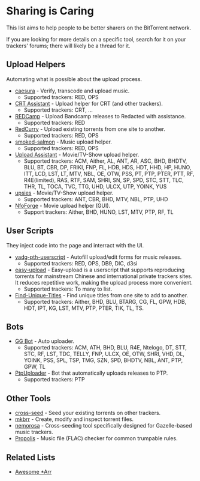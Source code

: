 # Sharing is Caring

This list aims to help people to be better sharers on the BitTorrent network.

If you are looking for more details on a specific tool, search for it on your trackers' forums; there will likely be a thread for it.

## Upload Helpers

Automating what is possible about the upload process.

- [caesura](https://github.com/RogueOneEcho/caesura) - Verify, transcode and upload music.
  - Supported trackers: RED, OPS
- [CRT Assistant](https://codeberg.org/liliumstar/crtassistant) - Upload helper for CRT (and other trackers).
  - Supported trackers: CRT, ...
- [REDCamp](https://github.com/TrackerTools/REDCamp) - Upload Bandcamp releases to Redacted with assistance.
  - Supported trackers: RED
- [RedCurry](https://gitlab.com/_mclovin/redcurry) - Upload existing torrents from one site to another.
  - Supported trackers: RED, OPS
- [smoked-salmon](https://github.com/smokin-salmon/smoked-salmon) - Music upload helper.
  - Supported trackers: RED, OPS
- [Upload Assistant](https://github.com/Audionut/Upload-Assistant) - Movie/TV-Show upload helper.
  - Supported trackers: ACM, Aither, AL, ANT, AR, ASC, BHD, BHDTV, BLU, BT, CBR, DP, FRIKI, FNP, FL, HDB, HDS, HDT, HHD, HP, HUNO, ITT, LCD, LST, LT, MTV, NBL, OE, OTW, PSS, PT, PTP, PTER, PTT, RF, R4E(limited), RAS, RTF, SAM, SHRI, SN, SP, SPD, STC, STT, TLC, THR, TL, TOCA, TVC, TTG, UHD, ULCX, UTP, YOINK, YUS
- [upsies](https://codeberg.org/plotski/upsies) - Movie/TV-Show upload helper.
  - Supported trackers: ANT, CBR, BHD, MTV, NBL, PTP, UHD
- [NfoForge](https://github.com/jesterr0/NfoForge) - Movie upload helper (GUI).
  - Support trackers: Aither, BHD, HUNO, LST, MTV, PTP, RF, TL

## User Scripts

They inject code into the page and interract with the UI.

- [yadg-pth-userscript](https://github.com/SavageCore/yadg-pth-userscript) - Autofill upload/edit forms for music releases.
  - Supported trackers: RED, OPS, DB9, DIC, d3si
- [easy-upload](https://github.com/techmovie/easy-upload/blob/master/README-en.md) - Easy-upload is a userscript that supports reproducing torrents for mainstream Chinese and international private trackers sites. It reduces repetitive work, making the upload process more convenient.
  - Supported trackers: To many to list.
- [Find-Unique-Titles](https://github.com/Moreasan/trackers-userscripts/blob/master/Find%20Unique%20Titles/dist/find.unique.titles.user.js) - Find unique titles from one site to add to another.
  - Supported trackers: Aither, BHD, BLU, BTARG, CG, FL, GPW, HDB, HDT, IPT, KG, LST, MTV, PTP, PTER, TIK, TL, TS. 

## Bots

- [GG Bot](https://gitlab.com/NoobMaster669/gg-bot-upload-assistant) - Auto uploader.
  - Supported trackers: ACM, ATH, BHD, BLU, R4E, Ntelogo, DT, STT, STC, RF, LST, TDC, TELLY, FNP, ULCX, OE, OTW, SHRI, VHD, DL, YOINK, PSS, SPL, TSP, TMG, SZN, SPD, BHDTV, NBL, ANT, PTP, GPW, TL
- [PtpUploader](https://github.com/kannibalox/PtpUploader) - Bot that automatically uploads releases to PTP.
  - Supported trackers: PTP

## Other Tools

- [cross-seed](https://github.com/cross-seed/cross-seed) - Seed your existing torrents on other trackers.
- [mkbrr](https://github.com/autobrr/mkbrr) - Create, modify and inspect torrent files.
- [nemorosa](https://github.com/KyokoMiki/nemorosa) - Cross-seeding tool specifically designed for Gazelle-based music trackers.
- [Propolis](https://gitlab.com/passelecasque/propolis) - Music file (FLAC) checker for common trumpable rules.

## Related Lists

- [Awesome *Arr](https://github.com/Ravencentric/awesome-arr)
